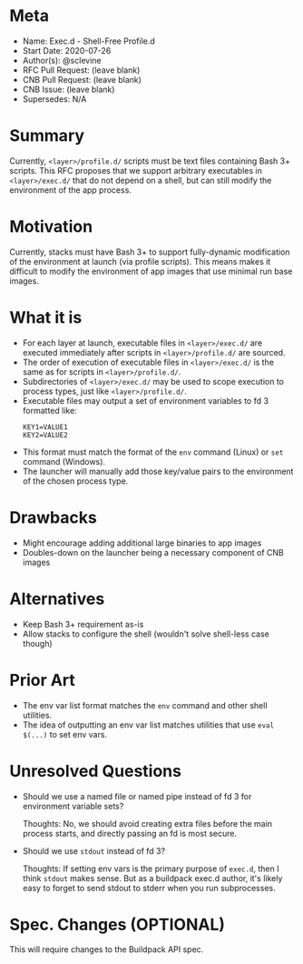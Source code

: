 # Meta
[meta]: #meta
- Name: Exec.d - Shell-Free Profile.d
- Start Date: 2020-07-26
- Author(s): @sclevine
- RFC Pull Request: (leave blank)
- CNB Pull Request: (leave blank)
- CNB Issue: (leave blank)
- Supersedes: N/A

# Summary
[summary]: #summary

Currently, `<layer>/profile.d/` scripts must be text files containing Bash 3+ scripts. This RFC proposes that we support arbitrary executables in `<layer>/exec.d/` that do not depend on a shell, but can still modify the environment of the app process.

# Motivation
[motivation]: #motivation

Currently, stacks must have Bash 3+ to support fully-dynamic modification of the environment at launch (via profile scripts).
This means makes it difficult to modify the environment of app images that use minimal run base images.

# What it is
[what-it-is]: #what-it-is

- For each layer at launch, executable files in `<layer>/exec.d/` are executed immediately after scripts in `<layer>/profile.d/` are sourced.
- The order of execution of executable files in `<layer>/exec.d/` is the same as for scripts in `<layer>/profile.d/`.
- Subdirectories of `<layer>/exec.d/` may be used to scope execution to process types, just like `<layer>/profile.d/`.
- Executable files may output a set of environment variables to fd 3 formatted like:
  ```
  KEY1=VALUE1
  KEY2=VALUE2
  ```
- This format must match the format of the `env` command (Linux) or `set` command (Windows).
- The launcher will manually add those key/value pairs to the environment of the chosen process type.


# Drawbacks
[drawbacks]: #drawbacks

- Might encourage adding additional large binaries to app images
- Doubles-down on the launcher being a necessary component of CNB images

# Alternatives
[alternatives]: #alternatives

- Keep Bash 3+ requirement as-is
- Allow stacks to configure the shell (wouldn't solve shell-less case though)

# Prior Art
[prior-art]: #prior-art

- The env var list format matches the `env` command and other shell utilities.
- The idea of outputting an env var list matches utilities that use `eval $(...)` to set env vars.

# Unresolved Questions
[unresolved-questions]: #unresolved-questions

- Should we use a named file or named pipe instead of fd 3 for environment variable sets?

  Thoughts: No, we should avoid creating extra files before the main process starts, and directly passing an fd is most secure.
  
- Should we use `stdout` instead of fd 3?

  Thoughts: If setting env vars is the primary purpose of `exec.d`, then I think `stdout` makes sense.
  But as a buildpack exec.d author, it's likely easy to forget to send stdout to stderr when you run subprocesses.

# Spec. Changes (OPTIONAL)
[spec-changes]: #spec-changes

This will require changes to the Buildpack API spec.
